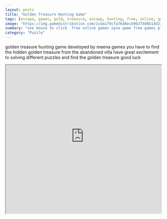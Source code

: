 ```yaml
---
layout: posts
title: "Golden Treasure Hunting Game"
tags: [escape, games, gold, treasure, escaep, hunting, free, online, games, oyna, game, free, games, play, play, games]
image: "https://img.gamedistribution.com/1cda1f9cfa7648ecb9637dd8b14d21c0.jpg"
summary: "use mouse to click  free online games oyna game free games play play games"
category: "Puzzle"
---
```


golden treasure hunting game developed by meena games you have to find the hidden golden treasure from the abandoned villa have great excitement to solving different puzzles and find the golden treasure good luck

<iframe width="100%" height="480px;" src="https://flash.gamedistribution.com?game=1cda1f9cfa7648ecb9637dd8b14d21c0"></iframe>